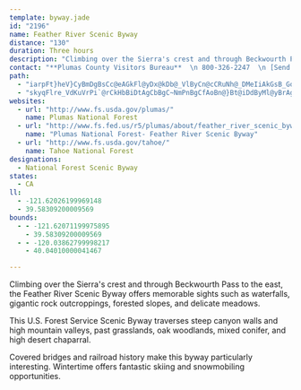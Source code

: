 ```yaml
---
template: byway.jade
id: "2196"
name: Feather River Scenic Byway
distance: "130"
duration: Three hours
description: "Climbing over the Sierra's crest and through Beckwourth Pass to the east, the Feather River Byway offers memorable sights such as waterfalls, gigantic rock outcroppings, forested slopes, and delicate meadows."
contact: "**Plumas County Visitors Bureau**  \n 800-326-2247  \n [Send E-mail](mailto:pcvb@psln.com )  \n\n**Plumas National Forest**  \n 530-283-2050  \n\n"
path: 
  - "iarpFt}heV}CyBmDgBsCc@eAGkFl@yDx@kDb@_VlByCn@cCRuNh@_DMeIiAkGsB_GoCyA}@mFgEaDaDo_EmuEoAgBeDeGcYsk@sUq\\}F{I_]ao@yFmLeAcD}Oup@_@_CUaCEsDj@oLFsGWyEo@yEoAyEiBmEkBsC{C_DgCaBoDuAmBe@mBQeJ[uBk@oBeAuFsF_V_XoA_CyDeJg@aAo@s@iBsAsBm@}AE_AJ}A`@qAx@iArA}@dBeGtP{ArCsAfBgFrFea@ra@oAdAyAt@yBv@oCd@kEIcAOmCw@_B_AoByAy@aAqIiMgBkBu@g@gA_@{AYwEe@oA]cAg@sBeB}D{FeA_A{KuGy@]cBYsAEmIp@aCG{Bk@_JaDoBQmADkARiAd@qGxDiAZiAJwBKwK{AoA_@mAm@cBeBu@qAi@yA_@sDg@wMm@{CmA}B}AaBiAq@cT}H_DyA}AeAyBsBsAeBiEyHmPw[oB{EaI}UaEuM{AsHuL}t@_@wAi@sAmBmBoAu@oAi@sB[mBE}Id@yBr@mCxBsAjBsBfBoA`@yCb@aQt@eC[}B_A{LsIoAqAsB}JoA{BqAwAu@_Ci@gCs@{A{@cA_Ao@kDyAk@k@_@s@aGgPyD{NiA_By@i@qAWiA@gB\\kD@sE_@o@Hy@`@kA~@gAlA_APmACoDgBaCoDy@k@qEy@eA@eBb@}@@_@Mi@a@m@eAg@qAy@{@s@YsA@uAKyAaAmA_CYyA[kOGc@Uy@o@mA_A_AS_@K[MkAH}BfAiGj@aCbBqENs@?mASeAe@mA_CyD]sAe@gEm@wAu@gA_Ay@i@SiAYoH}@qAJc@R{CdEaAf@i@JeAJcAK_A_@wA_A_ASeAJ_Bl@cA?}@a@Y]Ua@Ki@IuANeCCm@UsAc@w@a@a@mAk@cA?o@DgGfB_AA}@W_@YiAuBScAAgAb@_C~AgE^oADwAOkAOo@Ye@uAqAo@aAmAsEe@kAmBsB{DoBg@cAi@gDc@kAoAaB}BgBiAyAy@s@]QkB?m@K{Ag@{DqCaAUgBKcEs@y@_@o@q@u@_@}@GaBLeBEqAPkBp@cGnCc@d@i@xAw@~Dq@l@_ALgDBiBH}Cp@iCXiCr@oA?eA[oCwAu@_Ac@aAkAmGc@sAk@sAcAsAo@q@wBgAqLaEqJsH}AsAs@eAUq@oBkJgDmLi@wAy@eA_EmDsAyAsBwCyGaN}@iAmDuCy@_A}@gCoAuJe@yBo@qBqDiGiDyDsCuEsAqA{A_A{GaC}A_@mG_@}Bi@kBgAuEmDyC_BeCsBgAm@mCy@_Aq@U[i@gAWoAG{B?eCcAcGOeCMoKo@_EuEoNwCuGiA_GiCaFy@}@gBs@gLoAsACoAHaHt@sBx@iHjEeAz@{@dAo@rAc@`BoArIcAvByAxAgBn@sGVuBImAUe@ScBkA_CeCaJuLaB{CeBsEeAyBc@wAc@oCS_GEaORgG?}CI_DS{Cs@eG_BiHe@iB_@aAiAeB}CaDy@m@iBcAsHmBqJsDc\\gHeF{BuGgBkJmGsBk@_Da@aEsAqGuAkCaAcCaB]]e@{@sGgScDcHy@eC{C{OuA{EeAsIWeAyAgDiBsCcAm@oAYuKLsFQwUiDoBWwBG}GgBsBw@kBqAgBy@iHuByAs@oCyAeEsCyAyAqFmHiAsBcIiSwByCmEsEgDoC_GkBiFmAaOy@mFXsDj@y@@cAKaKmBkAa@aA}@k@{@Uy@cEi^eGwTcFmN{FkJeA}ByAiF_@qCiAcP_AgG_DmP{DkKqAwFoBoLs@mC{@aBiBqBqG{CwEyAsBeAe@EcAm@oKiOuB_EoB{Dg@_BuAaKcEkGwC}G{AsB}A}AcBi@eB]y\\{B_CLaJ~CgFr@qFG{Mo@eDm@gBKoDb@qA@_CKcAU_Ay@y@kBOeCc@qPWaBm@wAcB_CcAgAoDkDgCiB}B_AiDEwGdAy@CcAa@}FyE}DuDsAqBiCmGy@aB_AqAeBmBkCgBaCiAeGmAsAs@oMkM{@qAs@aCy@sLo@uDw@wBWe@qDmEqAuBc@_As@wCMaAKsCa@iWW{C}@aEeBsEyBgDmAkAaJaHiAwAeAuBo@kBcBgHYsCKiIc@kBc@m@e@]mA[sHr@iARy@p@sCxEi@ZsCV}BKuAe@mLmF_BYuAJy@f@g@v@_@x@eAhEcAdCk@p@i@^cAZy@JgDPuBCgEsAiAKsA?mEd@mCp@oA~@y@jAiAlEkAvHm@~A_ArA_A~@wBdAcBVuAE}Dq@oAJy@XeAdAeEfImA|@e@NcBDgHc@uB[y@_@i@k@mAgBo@mBsAsGg@gBgAsBcAcAeBkAgF{AgAw@a@m@s@yBEs@S}Ke@_CiAqB}@o@kBk@uHJaDKmAe@eAw@iAaBk@mBUaA_@mFa@eCa@sA}AeCsBmA{O{FaBeBiA_Cm@gCS{BIsBN}EXsB|@mDnCmGh@mBRgAJmBGyCOmAqAcE}CiGcF{NkCcNOeFp@mKD}GHeAxAiKVgDBuASuAm@kA}@g@wCaAo@k@sAeCe@yBE{CJeFrAcOHqC@wJEcAQoAi@qB}AmEy@eBsAoAsAs@mA_@oIkAcCkAeAy@eDcGcAgC[sC?qGKmAw@kENaC|@mBfHyFbB_Bt@cAv@}Ad@yBNoB?w@YkA_@{@[e@}As@}@C_@H}CfBiARu@EyAe@sAmAs@uAc@kA_EqYc@oF?eBNsAh@mBrBwD`DiD|GkCjAk@\\g@Xy@Jy@EyCQyAkBoHOcAGsA?uAa@wGHgCRsA~AyGZmBAeAk@{EFaBx@_Ed@{Al@iArFsEtEoC~AyBd@{@ReA?_Ci@mAe@w@wGiHyFsCaA_AyByDq@mBQmB?yB^kChBmHXuBh@cSOqDYuAs@kBmAgBiFmEaH_I{GiKgCaFgB_Co@m@gAc@_ASoCKmC_@gCg@{@[sA}@eBaB]c@e@{ASsA?q@LuEd@_DxAeFT_BH{AKsBw@_H_@{Cy@sE]aBg@_BsCaH]eBG{AB_Jl@mIZiHl@gFBkBEmASqA[mAi@sAuBuD[sAY}AW{H]yCsAyF_BcDSeA_@sG_@mBy@kBmDyEoAiCMeCX_FLu@rC{FZ_BNkBKeBk@{BgBeCiCuCm@yA[eBCmAh@aJb@kBz@yAlA_A|RcF|@q@p@_AbAgCZmBHyBKqBM{@i@}AmC}Ec@iA[mAQyAG{CHmAXqBfByFlFaOp@}BXkAN_BXmGNsAPy@fAyBvCsErCoCbG_FhCeAfFmD`BsAzA{BrAkDTuALwA@aDIy@k@kDcDuIOk@?uAx@wDj@gBtFsKnB{CbAmBp@eB\\kBDgBKiB]wBy@yBeA{AuKaLwAeCiAmCWeAe@gDaCcRsDw]gBqNu@wDoB{G}BeFoCiFwAgD_@qAy@uE_@eEEgATgBvHgTlA{C|EmI~EyHlA_CVu@ZmCF_AAkAOuBUiAaDoKu@{DM_Bk@oXDcD|Bk`@NmL_@{L?gAHeBhAiJC}Ai@oBe@w@g@_@q@SwGe@}Ds@mG{BkAI_DDuAeA}@sAc@eAYyAeAiHKkAc@kRYmC[w@i@y@gAaAu@OiEDmB[}CaAiCyBy@iAc@uASsA[aJo@gH@eAv@_EDaBQyC]eAa@_Aw@y@sAy@cEsAqHgBy@k@i@u@y@eBk@_E]mGXyFbAaLhAwIDgCe@eCOc@}@oAy@k@y@W{K}AuB_AWW{@mBg@eBS{Aa@yFI_EHgATmA|@eCxB_DxAaBlA_AvHeEbBgBlCmEj@{ARs@ZsCQkDYsAyCaGcAyAm@k@_Am@wFgCyBwA"
  - "skyqFlre_VdKuVrPi`@rCkHbBiDtAgCbBgC~NmPnBgCfAoBn@}Bt@iDdByMl@yBrAgDdLqShAyC~@_GNaEC_D_@{DsFuT{Ek[u@oDo@}AeAoBcWq`@mAeCy@aD_@kFd@wn@KqBYeCy@wCs@iBoU{]gDkGmCmHuM{g@e@aCiAmDcCgGuL}XgN}\\aBgD{`@waAaLwUwTqb@yAuGcGy`@m@qEcDqR}Msn@]_C_A}KI{BDkDt@}ObAmQR{Bb@sBv@wBfBgD`CmFt@mCn@aDTyC?aAEyBc@_G_AsDy@gBmAyAqEeE{BkCuA}BsAkDyAyEqC{MaKed@qAiFcE}QgAyDsBmF_a@wy@aAyCaAaFUwBImDAoLGeBu@uEmD{J]qAk@aG@{CHkA|AaNDyBOsE{@iEeHwWo@aD_@cEE_B?en@N{JvIu_BnAiOpFyg@xAcR~PizAh@sGHkCd@yvFLaCTmCd@_Cbh@yeBl@mDt@oGb@eIN{ENgLs@_tCSivAVmlEx@ahGd@aGj@_Djn@afCzCaP~@yJxAeY`@{K~JyqBN{F|@mPrA_Z~As[^sFnAgIbAsEfHwW`J_[bAyDhCmLvA}NxCc}@dA}VxAiSp@eHtBeQhBmLlEiVxMcv@by@_sE"
websites: 
  - url: "http://www.fs.usda.gov/plumas/"
    name: Plumas National Forest
  - url: "http://www.fs.fed.us/r5/plumas/about/feather_river_scenic_byway.php"
    name: "Plumas National Forest- Feather River Scenic Byway"
  - url: "http://www.fs.usda.gov/tahoe/"
    name: Tahoe National Forest
designations: 
  - National Forest Scenic Byway
states: 
  - CA
ll: 
  - -121.62026199969148
  - 39.58309200009569
bounds: 
  - - -121.62071199975895
    - 39.58309200009569
  - - -120.03862799998217
    - 40.04010000041467

---
```


<p>Climbing over the Sierra's crest and through Beckwourth Pass to the east, the Feather River Scenic Byway offers memorable sights such as waterfalls, gigantic rock outcroppings, forested slopes, and delicate meadows.</p>

<p>This U.S. Forest Service Scenic Byway traverses steep canyon walls and high mountain valleys, past grasslands, oak woodlands, mixed conifer, and high desert chaparral.</p>

<p>Covered bridges and railroad history make this byway particularly interesting. Wintertime offers fantastic skiing and snowmobiling opportunities.</p>